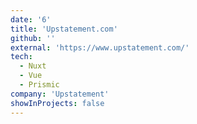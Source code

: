 ```yaml
---
date: '6'
title: 'Upstatement.com'
github: ''
external: 'https://www.upstatement.com/'
tech:
  - Nuxt
  - Vue
  - Prismic
company: 'Upstatement'
showInProjects: false
---
```

